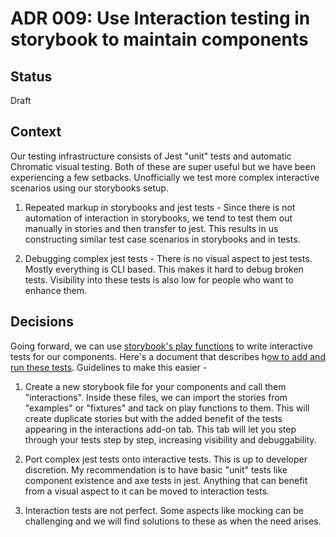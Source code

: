 # ADR 009: Use Interaction testing in storybook to maintain components

## Status

Draft

## Context

Our testing infrastructure consists of Jest "unit" tests and automatic Chromatic visual testing. Both of these are super useful but we have been experiencing a few setbacks.
Unofficially we test more complex interactive scenarios using our storybooks setup.

1. Repeated markup in storybooks and jest tests - Since there is not automation of interaction in storybooks, we tend to test them out manually in stories and then transfer to jest. This results in us constructing similar test case scenarios in storybooks and in tests.

2. Debugging complex jest tests - There is no visual aspect to jest tests. Mostly everything is CLI based. This makes it hard to debug broken tests. Visibility into these tests is also low for people who want to enhance them.

## Decisions

Going forward, we can use [storybook's play functions](https://storybook.js.org/docs/react/writing-stories/play-function) to write interactive tests for our components. Here's a document that describes h[ow to add and run these tests](../storybook-tests.md).
Guidelines to make this easier -

1. Create a new storybook file for your components and call them "interactions". Inside these files, we can import the stories from "examples" or "fixtures" and tack on play functions to them. This will create duplicate stories but with the added benefit of the tests appearing in the interactions add-on tab. This tab will let you step through your tests step by step, increasing visibility and debuggability.

2. Port complex jest tests onto interactive tests. This is up to developer discretion. My recommendation is to have basic "unit" tests like component existence and axe tests in jest. Anything that can benefit from a visual aspect to it can be moved to interaction tests.

3. Interaction tests are not perfect. Some aspects like mocking can be challenging and we will find solutions to these as when the need arises.
